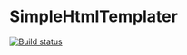 # SimpleHtmlTemplater

[![Build status](https://ci.appveyor.com/api/projects/status/cjnbccghe5cpct86/branch/master?svg=true)](https://ci.appveyor.com/project/lasrol/simplehtmltemplater/branch/master)
